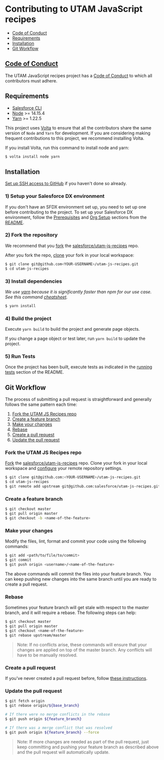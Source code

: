 # Contributing to UTAM JavaScript recipes

-   [Code of Conduct](#code-of-conduct)
-   [Requirements](#requirements)
-   [Installation](#installation)
-   [Git Workflow](#git-workflow)

## [Code of Conduct](./CODE_OF_CONDUCT.md)

The UTAM JavaScript recipes project has a [Code of Conduct](./CODE_OF_CONDUCT.md) to which all contributors must adhere.

## Requirements

-   [Salesforce CLI](https://developer.salesforce.com/tools/sfdxcli)
-   [Node](https://nodejs.org/) >= 14.15.4
-   [Yarn](https://yarnpkg.com/) >= 1.22.5

This project uses [Volta](https://volta.sh/) to ensure that all the contributors share the same version of `Node` and `Yarn` for development. If you are considering making frequent contributions to this project, we recommend installing Volta.

If you install Volta, run this command to install node and yarn:

```bash
$ volta install node yarn
```

## Installation

[Set up SSH access to GitHub][setup-github-ssh] if you haven't done so already.

### 1) Setup your Salesforce DX environment

If you don't have an SFDX environment set up, you need to set up one before contributing to the project.
To set up your Salesforce DX environment, follow the [Prerequisites][readme-prerequisites] and [Org Setup][readme-org-setup] sections from the [README](./README.md).

### 2) Fork the repository

We recommend that you [fork][fork-a-repo] the [salesforce/utam-js-recipes](https://github.com/salesforce/utam-js-recipes) repo.

After you fork the repo, [clone][clone-a-repo] your fork in your local workspace:

```bash
$ git clone git@github.com<YOUR-USERNAME>/utam-js-recipes.git
$ cd utam-js-recipes
```

### 3) Install dependencies

_We use [yarn](https://yarnpkg.com/) because it is significantly faster than npm for our use case. See this command [cheatsheet](https://yarnpkg.com/lang/en/docs/migrating-from-npm/)._

```bash
$ yarn install
```

### 4) Build the project

Execute `yarn build` to build the project and generate page objects.

If you change a page object or test later, run `yarn build` to update the project.

### 5) Run Tests

Once the project has been built, execute tests as indicated in the [running tests][readme-running-tests] section of the README.

## Git Workflow

The process of submitting a pull request is straightforward and generally follows the same pattern each time:

1. [Fork the UTAM JS Recipes repo](#fork-the-utam-js-recipes-repo)
2. [Create a feature branch](#create-a-feature-branch)
3. [Make your changes](#make-your-changes)
4. [Rebase](#rebase)
5. [Create a pull request](#create-a-pull-request)
6. [Update the pull request](#update-the-pull-request)

### Fork the UTAM JS Recipes repo

[Fork][fork-a-repo] the [salesforce/utam-js-recipes](https://github.com/salesforce/utam-js-recipes) repo. Clone your fork in your local workspace and [configure][configuring-a-remote-for-a-fork] your remote repository settings.

```bash
$ git clone git@github.com:<YOUR-USERNAME>/utam-js-recipes.git
$ cd utam-js-recipes
$ git remote add upstream git@github.com:salesforce/utam-js-recipes.git
```

### Create a feature branch

```bash
$ git checkout master
$ git pull origin master
$ git checkout -b <name-of-the-feature>
```

### Make your changes

Modify the files, lint, format and commit your code using the following commands:

```bash
$ git add <path/to/file/to/commit>
$ git commit
$ git push origin <username>/<name-of-the-feature>
```

The above commands will commit the files into your feature branch. You can keep
pushing new changes into the same branch until you are ready to create a pull
request.

### Rebase

Sometimes your feature branch will get stale with respect to the master branch,
and it will require a rebase. The following steps can help:

```bash
$ git checkout master
$ git pull origin master
$ git checkout <name-of-the-feature>
$ git rebase upstream/master
```

> Note: If no conflicts arise, these commands will ensure that your changes are applied on top of the master branch. Any conflicts will have to be manually resolved.

### Create a pull request

If you've never created a pull request before, follow [these instructions][creating-a-pull-request].

### Update the pull request

```bash
$ git fetch origin
$ git rebase origin/${base_branch}

# If there were no merge conflicts in the rebase
$ git push origin ${feature_branch}

# If there was a merge conflict that was resolved
$ git push origin ${feature_branch} --force
```

> Note: If more changes are needed as part of the pull request, just keep committing and pushing your feature branch as described above and the pull request will automatically update.

[clone-a-repo]: https://docs.github.com/en/github/creating-cloning-and-archiving-repositories/cloning-a-repository
[fork-a-repo]: https://help.github.com/en/articles/fork-a-repo
[configuring-a-remote-for-a-fork]: https://help.github.com/en/articles/configuring-a-remote-for-a-fork
[setup-github-ssh]: https://help.github.com/articles/generating-a-new-ssh-key-and-adding-it-to-the-ssh-agent/
[readme-prerequisites]: ./README.md#prerequisites
[readme-org-setup]: ./README.md#org-setup
[readme-running-tests]: ./README.md#running-tests
[creating-a-pull-request]: https://help.github.com/articles/creating-a-pull-request/
